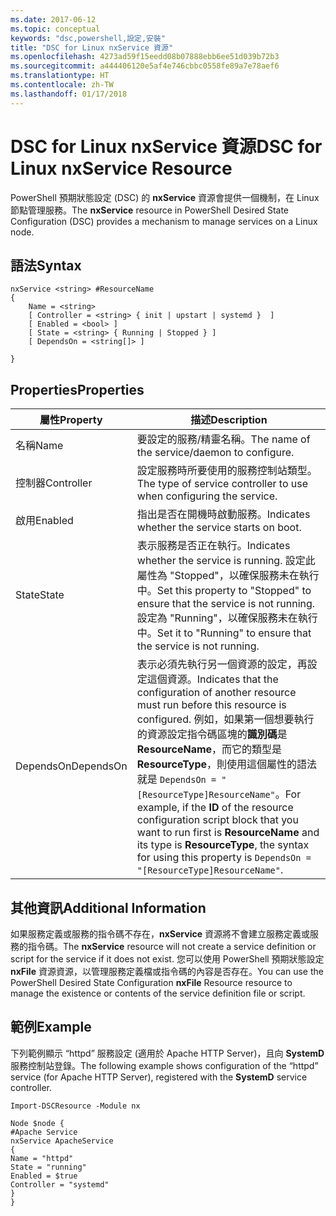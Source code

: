 ```yaml
---
ms.date: 2017-06-12
ms.topic: conceptual
keywords: "dsc,powershell,設定,安裝"
title: "DSC for Linux nxService 資源"
ms.openlocfilehash: 4273ad59f15eedd08b07888ebb6ee51d039b72b3
ms.sourcegitcommit: a444406120e5af4e746cbbc0558fe89a7e78aef6
ms.translationtype: HT
ms.contentlocale: zh-TW
ms.lasthandoff: 01/17/2018
---
```

# <a name="dsc-for-linux-nxservice-resource"></a><span data-ttu-id="ca14b-103">DSC for Linux nxService 資源</span><span class="sxs-lookup"><span data-stu-id="ca14b-103">DSC for Linux nxService Resource</span></span>

<span data-ttu-id="ca14b-104">PowerShell 預期狀態設定 (DSC) 的 **nxService** 資源會提供一個機制，在 Linux 節點管理服務。</span><span class="sxs-lookup"><span data-stu-id="ca14b-104">The **nxService** resource in PowerShell Desired State Configuration (DSC) provides a mechanism to manage services on a Linux node.</span></span>

## <a name="syntax"></a><span data-ttu-id="ca14b-105">語法</span><span class="sxs-lookup"><span data-stu-id="ca14b-105">Syntax</span></span>

```
nxService <string> #ResourceName
{
    Name = <string>
    [ Controller = <string> { init | upstart | systemd }  ]
    [ Enabled = <bool> ]
    [ State = <string> { Running | Stopped } ]
    [ DependsOn = <string[]> ]

}
```

## <a name="properties"></a><span data-ttu-id="ca14b-106">Properties</span><span class="sxs-lookup"><span data-stu-id="ca14b-106">Properties</span></span>
|  <span data-ttu-id="ca14b-107">屬性</span><span class="sxs-lookup"><span data-stu-id="ca14b-107">Property</span></span> |  <span data-ttu-id="ca14b-108">描述</span><span class="sxs-lookup"><span data-stu-id="ca14b-108">Description</span></span> | 
|---|---|
| <span data-ttu-id="ca14b-109">名稱</span><span class="sxs-lookup"><span data-stu-id="ca14b-109">Name</span></span>| <span data-ttu-id="ca14b-110">要設定的服務/精靈名稱。</span><span class="sxs-lookup"><span data-stu-id="ca14b-110">The name of the service/daemon to configure.</span></span>| 
| <span data-ttu-id="ca14b-111">控制器</span><span class="sxs-lookup"><span data-stu-id="ca14b-111">Controller</span></span>| <span data-ttu-id="ca14b-112">設定服務時所要使用的服務控制站類型。</span><span class="sxs-lookup"><span data-stu-id="ca14b-112">The type of service controller to use when configuring the service.</span></span>| 
| <span data-ttu-id="ca14b-113">啟用</span><span class="sxs-lookup"><span data-stu-id="ca14b-113">Enabled</span></span>| <span data-ttu-id="ca14b-114">指出是否在開機時啟動服務。</span><span class="sxs-lookup"><span data-stu-id="ca14b-114">Indicates whether the service starts on boot.</span></span>| 
| <span data-ttu-id="ca14b-115">State</span><span class="sxs-lookup"><span data-stu-id="ca14b-115">State</span></span>| <span data-ttu-id="ca14b-116">表示服務是否正在執行。</span><span class="sxs-lookup"><span data-stu-id="ca14b-116">Indicates whether the service is running.</span></span> <span data-ttu-id="ca14b-117">設定此屬性為 "Stopped"，以確保服務未在執行中。</span><span class="sxs-lookup"><span data-stu-id="ca14b-117">Set this property to "Stopped" to ensure that the service is not running.</span></span> <span data-ttu-id="ca14b-118">設定為 "Running"，以確保服務未在執行中。</span><span class="sxs-lookup"><span data-stu-id="ca14b-118">Set it to "Running" to ensure that the service is not running.</span></span>| 
| <span data-ttu-id="ca14b-119">DependsOn</span><span class="sxs-lookup"><span data-stu-id="ca14b-119">DependsOn</span></span> | <span data-ttu-id="ca14b-120">表示必須先執行另一個資源的設定，再設定這個資源。</span><span class="sxs-lookup"><span data-stu-id="ca14b-120">Indicates that the configuration of another resource must run before this resource is configured.</span></span> <span data-ttu-id="ca14b-121">例如，如果第一個想要執行的資源設定指令碼區塊的**識別碼**是 **ResourceName**，而它的類型是 **ResourceType**，則使用這個屬性的語法就是 `DependsOn = "[ResourceType]ResourceName"`。</span><span class="sxs-lookup"><span data-stu-id="ca14b-121">For example, if the **ID** of the resource configuration script block that you want to run first is **ResourceName** and its type is **ResourceType**, the syntax for using this property is `DependsOn = "[ResourceType]ResourceName"`.</span></span>| 


## <a name="additional-information"></a><span data-ttu-id="ca14b-122">其他資訊</span><span class="sxs-lookup"><span data-stu-id="ca14b-122">Additional Information</span></span>

<span data-ttu-id="ca14b-123">如果服務定義或服務的指令碼不存在，**nxService** 資源將不會建立服務定義或服務的指令碼。</span><span class="sxs-lookup"><span data-stu-id="ca14b-123">The **nxService** resource will not create a service definition or script for the service if it does not exist.</span></span> <span data-ttu-id="ca14b-124">您可以使用 PowerShell 預期狀態設定 **nxFile** 資源資源，以管理服務定義檔或指令碼的內容是否存在。</span><span class="sxs-lookup"><span data-stu-id="ca14b-124">You can use the PowerShell Desired State Configuration **nxFile** Resource resource to manage the existence or contents of the service definition file or script.</span></span>

## <a name="example"></a><span data-ttu-id="ca14b-125">範例</span><span class="sxs-lookup"><span data-stu-id="ca14b-125">Example</span></span>

<span data-ttu-id="ca14b-126">下列範例顯示 “httpd” 服務設定 (適用於 Apache HTTP Server)，且向 **SystemD** 服務控制站登錄。</span><span class="sxs-lookup"><span data-stu-id="ca14b-126">The following example shows configuration of the “httpd” service (for Apache HTTP Server), registered with the **SystemD** service controller.</span></span>

```
Import-DSCResource -Module nx 

Node $node {
#Apache Service
nxService ApacheService 
{
Name = "httpd"
State = "running"
Enabled = $true
Controller = "systemd"
}
}
```

